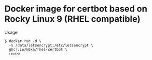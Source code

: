 # Docker image for certbot based on Rocky Linux 9 (RHEL compatible)

Usage

```shell
$ docker run -d \
  -v /data/letsencrypt:/etc/letsencrypt \
  ghcr.io/k0ka/rhel-certbot \
  renew
```
